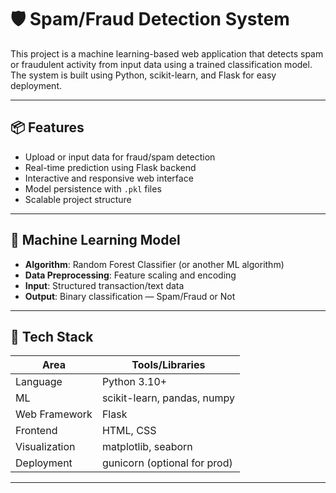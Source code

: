 # 🛡️ Spam/Fraud Detection System

This project is a machine learning-based web application that detects spam or fraudulent activity from input data using a trained classification model. The system is built using Python, scikit-learn, and Flask for easy deployment.

---

## 📦 Features

- Upload or input data for fraud/spam detection
- Real-time prediction using Flask backend
- Interactive and responsive web interface
- Model persistence with `.pkl` files
- Scalable project structure

---

## 🧠 Machine Learning Model

- **Algorithm**: Random Forest Classifier (or another ML algorithm)
- **Data Preprocessing**: Feature scaling and encoding
- **Input**: Structured transaction/text data
- **Output**: Binary classification — Spam/Fraud or Not

---

## 🚀 Tech Stack

| Area            | Tools/Libraries               |
|-----------------|-------------------------------|
| Language        | Python 3.10+                   |
| ML              | scikit-learn, pandas, numpy    |
| Web Framework   | Flask                          |
| Frontend        | HTML, CSS                      |
| Visualization   | matplotlib, seaborn            |
| Deployment      | gunicorn (optional for prod)   |

---



